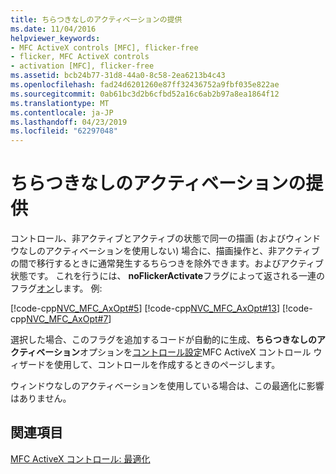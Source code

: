 ```yaml
---
title: ちらつきなしのアクティベーションの提供
ms.date: 11/04/2016
helpviewer_keywords:
- MFC ActiveX controls [MFC], flicker-free
- flicker, MFC ActiveX controls
- activation [MFC], flicker-free
ms.assetid: bcb24b77-31d8-44a0-8c58-2ea6213b4c43
ms.openlocfilehash: fad24d6201260e87ff32436752a9fbf035e822ae
ms.sourcegitcommit: 0ab61bc3d2b6cfbd52a16c6ab2b97a8ea1864f12
ms.translationtype: MT
ms.contentlocale: ja-JP
ms.lasthandoff: 04/23/2019
ms.locfileid: "62297048"
---
```

# <a name="providing-flicker-free-activation"></a>ちらつきなしのアクティベーションの提供

コントロール、非アクティブとアクティブの状態で同一の描画 (およびウィンドウなしのアクティベーションを使用しない) 場合に、描画操作と、非アクティブの間で移行するときに通常発生するちらつきを除外できます。およびアクティブ状態です。 これを行うには、 **noFlickerActivate**フラグによって返される一連のフラグ[オン](../mfc/reference/colecontrol-class.md#getcontrolflags)します。 例:

[!code-cpp[NVC_MFC_AxOpt#5](../mfc/codesnippet/cpp/providing-flicker-free-activation_1.cpp)]
[!code-cpp[NVC_MFC_AxOpt#13](../mfc/codesnippet/cpp/providing-flicker-free-activation_2.cpp)]
[!code-cpp[NVC_MFC_AxOpt#7](../mfc/codesnippet/cpp/providing-flicker-free-activation_3.cpp)]

選択した場合、このフラグを追加するコードが自動的に生成、**ちらつきなしのアクティベーション**オプションを[コントロール設定](../mfc/reference/control-settings-mfc-activex-control-wizard.md)MFC ActiveX コントロール ウィザードを使用して、コントロールを作成するときのページします。

ウィンドウなしのアクティベーションを使用している場合は、この最適化に影響はありません。

## <a name="see-also"></a>関連項目

[MFC ActiveX コントロール: 最適化](../mfc/mfc-activex-controls-optimization.md)

